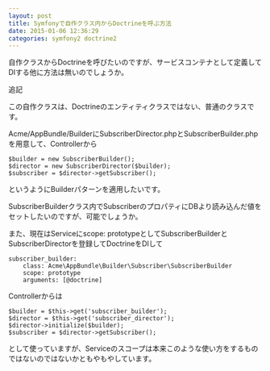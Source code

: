 ```yaml
---
layout: post
title: Symfonyで自作クラス内からDoctrineを呼ぶ方法
date: 2015-01-06 12:36:29
categories: symfony2 doctrine2
---
```

<!-- {% raw %} -->
<p>自作クラスからDoctrineを呼びたいのですが、サービスコンテナとして定義してDIする他に方法は無いのでしょうか。</p>

<p>追記</p>

<p>この自作クラスは、Doctrineのエンティティクラスではない、普通のクラスです。</p>

<p>Acme/AppBundle/BuilderにSubscriberDirector.phpとSubscriberBuilder.phpを用意して、Controllerから</p>

<pre><code>$builder = new SubscriberBuilder();
$director = new SubscriberDirector($builder);
$subscriber = $director-&gt;getSubscriber();
</code></pre>

<p>というようにBuilderパターンを適用したいです。</p>

<p>SubscriberBuilderクラス内でSubscriberのプロパティにDBより読み込んだ値をセットしたいのですが、可能でしょうか。</p>

<p>また、現在はServiceにscope: prototypeとしてSubscriberBuilderとSubscriberDirectorを登録してDoctrineをDIして</p>

<pre><code>subscriber_builder:
    class: Acme\AppBundle\Builder\Subscriber\SubscriberBuilder
    scope: prototype
    arguments: [@doctrine]
</code></pre>

<p>Controllerからは</p>

<pre><code>$builder = $this-&gt;get('subscriber_builder');
$director = $this-&gt;get('subscriber_director');
$director-&gt;initialize($builder);
$subscriber = $director-&gt;getSubscriber();
</code></pre>

<p>として使っていますが、Serviceのスコープは本来このような使い方をするものではないのではないかともやもやしています。</p>
<!-- {% endraw %} -->
